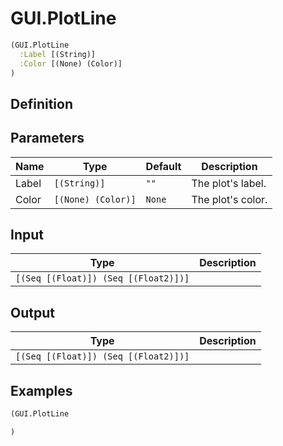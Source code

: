 # GUI.PlotLine

```clojure
(GUI.PlotLine
  :Label [(String)]
  :Color [(None) (Color)]
)
```

## Definition


## Parameters
| Name | Type | Default | Description |
|------|------|---------|-------------|
| Label | `[(String)]` | `""` | The plot's label. |
| Color | `[(None) (Color)]` | `None` | The plot's color. |


## Input
| Type | Description |
|------|-------------|
| `[(Seq [(Float)]) (Seq [(Float2)])]` |  |


## Output
| Type | Description |
|------|-------------|
| `[(Seq [(Float)]) (Seq [(Float2)])]` |  |


## Examples

```clojure
(GUI.PlotLine

)
```
